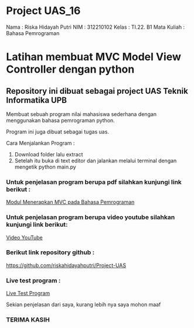 # Project UAS_16

Nama : Riska Hidayah Putri
NIM : 312210102
Kelas : TI.22. B1
Mata Kuliah : Bahasa Pemrograman


# Latihan membuat MVC Model View Controller dengan python

## Repository ini dibuat sebagai project UAS Teknik Informatika UPB

Membuat sebuah program nilai mahasiswa sederhana dengan menggunakan bahasa pemrograman python.

Program ini juga dibuat sebagai tugas uas.

Cara Menjalankan Program :

1. Download folder lalu extract
2. Setelah itu buka di text editor dan jalankan melalui terminal dengan          mengetik python main.py

### Untuk penjelasan program berupa pdf silahkan kunjungi link berikut :

[Modul Menerapkan MVC pada Bahasa Pemrograman](https://drive.google.com/file/d/1yp0G6XL1bA33bTAm4NhnOOU9AqXGT47c/view?usp=share_link)

### Untuk penjelasan program berupa video youtube silahkan kunjungi link berikut:

[Video YouTube](https://www.youtube.com/watch?v=Z8FcRABvm6Q)

### Berikut link repository github :

https://github.com/riskahidayahputri/Project-UAS

### Live test program :

[Live Test Program](https://replit.com/@Riska-HidayahHi/Menghitung-Nilai-Data-Mahasiswa)


Sekian penjelasan dari saya, kurang lebih nya saya mohon maaf

### TERIMA KASIH
